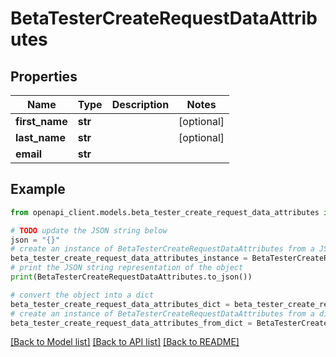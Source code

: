 # BetaTesterCreateRequestDataAttributes


## Properties

Name | Type | Description | Notes
------------ | ------------- | ------------- | -------------
**first_name** | **str** |  | [optional] 
**last_name** | **str** |  | [optional] 
**email** | **str** |  | 

## Example

```python
from openapi_client.models.beta_tester_create_request_data_attributes import BetaTesterCreateRequestDataAttributes

# TODO update the JSON string below
json = "{}"
# create an instance of BetaTesterCreateRequestDataAttributes from a JSON string
beta_tester_create_request_data_attributes_instance = BetaTesterCreateRequestDataAttributes.from_json(json)
# print the JSON string representation of the object
print(BetaTesterCreateRequestDataAttributes.to_json())

# convert the object into a dict
beta_tester_create_request_data_attributes_dict = beta_tester_create_request_data_attributes_instance.to_dict()
# create an instance of BetaTesterCreateRequestDataAttributes from a dict
beta_tester_create_request_data_attributes_from_dict = BetaTesterCreateRequestDataAttributes.from_dict(beta_tester_create_request_data_attributes_dict)
```
[[Back to Model list]](../README.md#documentation-for-models) [[Back to API list]](../README.md#documentation-for-api-endpoints) [[Back to README]](../README.md)


